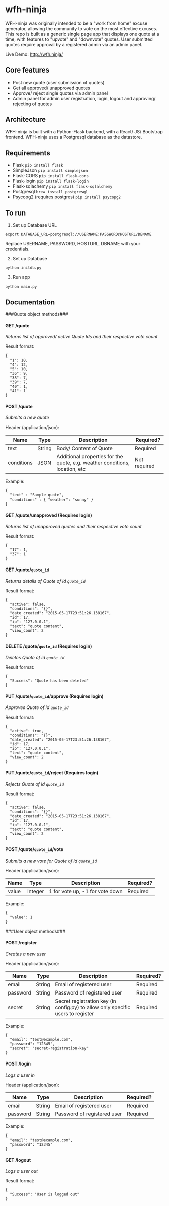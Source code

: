 # wfh-ninja

WFH-ninja was originally intended to be a "work from home" excuse generator, allowing the community to vote on the most effective excuses. This repo is built as a generic single page app that displays one quote at a time, with features to "upvote" and "downvote" quotes. User submitted quotes require approval by a registered admin via an admin panel.

Live Demo: http://wfh.ninja/

## Core features
- Post new quote (user submission of quotes)
- Get all approved/ unapproved quotes
- Approve/ reject single quotes via admin panel
- Admin panel for admin user registration, login, logout and approving/ rejecting of quotes

## Architecture
WFH-ninja is built with a Python-Flask backend, with a React/ JS/ Bootstrap frontend. WFH-ninja uses a Postgresql database as the datastore.

## Requirements
- Flask
  ```pip install flask```
- SimpleJson
  ```pip install simplejson```
- Flask-CORS
  ```pip install flask-cors```
- Flask-login
  ```pip install flask-login```
- Flask-sqlachemy
  ```pip install flask-sqlalchemy```
- Postgresql
  ```brew install postgresql```
- Psycopg2 (requires postgres)
  ```pip install psycopg2```

## To run
1. Set up Database URL
  ```
  export DATABASE_URL=postgresql://USERNAME:PASSWORD@HOSTURL/DBNAME
  ```
  
  Replace USERNAME, PASSWORD, HOSTURL, DBNAME with your credentials.

2. Set up Database
  ```
  python initdb.py
  ```
3. Run app

  ```
  python main.py
  ```


## Documentation

###Quote object methods###

#### GET /quote
*Returns list of approved/ active Quote Ids and their respective vote count*

Result format:

```
{
  "1": 10,
  "4": 12,
  "5": 10,
  "36": 9,
  "38": 7,
  "39": 7,
  "40": 1,
  "41": 1
}
```


#### POST /quote
*Submits a new quote*

Header (application/json):

Name | Type | Description | Required?
--------| -------| --------------------------| ---------
text | String | Body/ Content of Quote  | Required 
conditions | JSON | Additional properties for the quote, e.g. weather conditions, location, etc | Not required 

Example:

```
{
  "text" : "Sample quote",
  "conditions" : { "weather": "sunny" }
}
```

#### GET /quote/unapproved (Requires login)
*Returns list of unapproved quotes and their respective vote count*

Result format:
```
{
  "17": 1,
  "37": 1
}
```

#### GET /quote/`quote_id`
*Returns details of Quote of id `quote_id`*

Result format:
```
{
  "active": false,
  "conditions": "{}",
  "date_created": "2015-05-17T23:51:26.138167",
  "id": 17,
  "ip": "127.0.0.1",
  "text": "quote content",
  "view_count": 2
}
```

#### DELETE /quote/`quote_id` (Requires login)
*Deletes Quote of id `quote_id`*

Result format:
```
{
  "Success": "Quote has been deleted"
}
```

#### PUT /quote/`quote_id`/approve (Requires login)
*Approves Quote of id `quote_id`*

Result format:
```
{
  "active": true,
  "conditions": "{}",
  "date_created": "2015-05-17T23:51:26.138167",
  "id": 17,
  "ip": "127.0.0.1",
  "text": "quote content",
  "view_count": 2
}
```

#### PUT /quote/`quote_id`/reject (Requires login)
*Rejects Quote of id `quote_id`*

Result format:
```
{
  "active": false,
  "conditions": "{}",
  "date_created": "2015-05-17T23:51:26.138167",
  "id": 17,
  "ip": "127.0.0.1",
  "text": "quote content",
  "view_count": 2
}
```

#### POST /quote/`quote_id`/vote
*Submits a new vote for Quote of id `quote_id`*

Header (application/json):

Name | Type | Description | Required?
--------| -------| --------------------------| ---------
value | Integer | 1 for vote up, -1 for vote down  | Required 

Example:
```
{
  "value": 1
}
```

###User object methods###

#### POST /register
*Creates a new user*

Header (application/json):

Name | Type | Description | Required?
--------| -------| --------------------------| ---------
email | String | Email of registered user  | Required 
password | String | Password of registered user | Required 
secret | String | Secret registration key (in config.py) to allow only specific users to register | Required 

Example:

  ```
  {
    "email": "test@example.com",
    "password": "12345",
    "secret": "secret-registration-key"
  }
  ```

#### POST /login
*Logs a user in*

Header (application/json):

Name | Type | Description | Required?
--------| -------| --------------------------| ---------
email | String | Email of registered user  | Required 
password | String | Password of registered user | Required 

Example:
```
{
  "email": "test@example.com",
  "password": "12345"
}
```

#### GET /logout
*Logs a user out*

Result format:
```
{
  "Success": "User is logged out"
}
```
